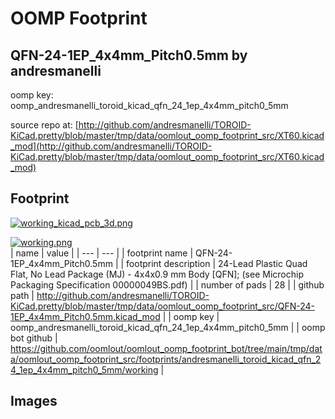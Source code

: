 # OOMP Footprint  
## QFN-24-1EP_4x4mm_Pitch0.5mm  by andresmanelli  
  
oomp key: oomp_andresmanelli_toroid_kicad_qfn_24_1ep_4x4mm_pitch0_5mm  
  
source repo at: [http://github.com/andresmanelli/TOROID-KiCad.pretty/blob/master/tmp/data/oomlout_oomp_footprint_src/XT60.kicad_mod](http://github.com/andresmanelli/TOROID-KiCad.pretty/blob/master/tmp/data/oomlout_oomp_footprint_src/XT60.kicad_mod)  
## Footprint  
  
[![working_kicad_pcb_3d.png](working_kicad_pcb_3d_600.png)](working_kicad_pcb_3d.png)  
  
[![working.png](working_600.png)](working.png)  
| name | value | 
| --- | --- | 
| footprint name | QFN-24-1EP_4x4mm_Pitch0.5mm | 
| footprint description | 24-Lead Plastic Quad Flat, No Lead Package (MJ) - 4x4x0.9 mm Body [QFN]; (see Microchip Packaging Specification 00000049BS.pdf) | 
| number of pads | 28 | 
| github path | http://github.com/andresmanelli/TOROID-KiCad.pretty/blob/master/tmp/data/oomlout_oomp_footprint_src/QFN-24-1EP_4x4mm_Pitch0.5mm.kicad_mod | 
| oomp key | oomp_andresmanelli_toroid_kicad_qfn_24_1ep_4x4mm_pitch0_5mm | 
| oomp bot github | https://github.com/oomlout/oomlout_oomp_footprint_bot/tree/main/tmp/data/oomlout_oomp_footprint_src/footprints/andresmanelli_toroid_kicad_qfn_24_1ep_4x4mm_pitch0_5mm/working | 
## Images  
